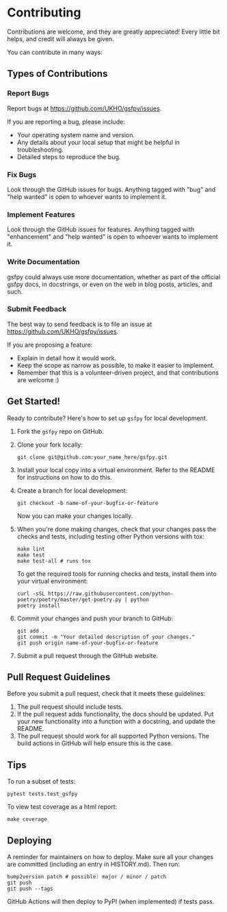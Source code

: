 # Contributing

Contributions are welcome, and they are greatly appreciated! Every
little bit helps, and credit will always be given.

You can contribute in many ways:

## Types of Contributions

### Report Bugs

Report bugs at <https://github.com/UKHO/gsfpy/issues>.

If you are reporting a bug, please include:

- Your operating system name and version.
- Any details about your local setup that might be helpful in troubleshooting.
- Detailed steps to reproduce the bug.

### Fix Bugs

Look through the GitHub issues for bugs. Anything tagged with "bug"
and "help wanted" is open to whoever wants to implement it.

### Implement Features

Look through the GitHub issues for features. Anything tagged with
"enhancement" and "help wanted" is open to whoever wants to
implement it.

### Write Documentation

gsfpy could always use more documentation, whether as part of the
official gsfpy docs, in docstrings, or even on the web in blog posts,
articles, and such.

### Submit Feedback

The best way to send feedback is to file an issue at <https://github.com/UKHO/gsfpy/issues>.

If you are proposing a feature:
- Explain in detail how it would work.
- Keep the scope as narrow as possible, to make it easier to implement.
- Remember that this is a volunteer-driven project, and that contributions are welcome :)

## Get Started!

Ready to contribute? Here's how to set up `gsfpy` for local development.

1.  Fork the `gsfpy` repo on GitHub.

2.  Clone your fork locally:
    ```shell script
    git clone git@github.com:your_name_here/gsfpy.git
    ```

3.  Install your local copy into a virtual environment. Refer to the
    README for instructions on how to do this.

4.  Create a branch for local development:
    ```shell script
    git checkout -b name-of-your-bugfix-or-feature
    ```
    Now you can make your changes locally.

5.  When you're done making changes, check that your changes pass
    the checks and tests, including testing other Python versions with
    tox:
    ```shell script
    make lint
    make test
    make test-all # runs tox
    ```
    To get the required tools for running checks and tests, install them
    into your virtual environment:
    ```shell script
    curl -sSL https://raw.githubusercontent.com/python-poetry/poetry/master/get-poetry.py | python
    poetry install
    ```

6.  Commit your changes and push your branch to GitHub:
    ```shell script
    git add .
    git commit -m "Your detailed description of your changes."
    git push origin name-of-your-bugfix-or-feature
    ```

7.  Submit a pull request through the GitHub website.

## Pull Request Guidelines

Before you submit a pull request, check that it meets these guidelines:

1.  The pull request should include tests.
2.  If the pull request adds functionality, the docs should be updated.
    Put your new functionality into a function with a docstring, and
    update the README.
3.  The pull request should work for all supported Python versions. The
    build actions in GitHub will help ensure this is the case.

## Tips

To run a subset of tests:
```shell script
pytest tests.test_gsfpy
```

To view test coverage as a html report:
```shell script
make coverage
```

## Deploying

A reminder for maintainers on how to deploy. Make sure all your changes
are committed (including an entry in HISTORY.md). Then run:
```shell script
bump2version patch # possible: major / minor / patch
git push
git push --tags
```

GitHub Actions will then deploy to PyPI (when implemented) if tests pass.
